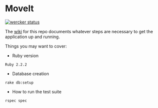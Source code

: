 MoveIt
======
[![wercker status](https://app.wercker.com/status/528c952731a691bba909c22b0b7fbe62/m "wercker status")](https://app.wercker.com/project/bykey/528c952731a691bba909c22b0b7fbe62)

The [wiki](https://github.com/multunus/moveit-rails/wiki) for this repo documents whatever steps are necessary to get the application up and running.

Things you may want to cover:

- Ruby version

```Ruby 2.2.2```

- Database creation

```rake db:setup```

- How to run the test suite

```rspec spec```

